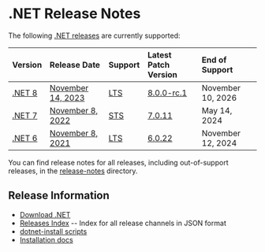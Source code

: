 # .NET Release Notes

The following [.NET releases](./releases.md) are currently supported:

|  Version  | Release Date | Support | Latest Patch Version | End of Support |
| :-- | :-- | :-- | :-- | :-- |
| [.NET 8](release-notes/8.0/README.md) | [November 14, 2023](https://devblogs.microsoft.com/dotnet/announcing-dotnet-8-rc-1/) | [LTS][policies] | [8.0.0-rc.1][8.0.0-rc.1] | November 10, 2026 |
| [.NET 7](release-notes/7.0/README.md) | [November 8, 2022](https://devblogs.microsoft.com/dotnet/announcing-dotnet-7/) | [STS][policies] | [7.0.11][7.0.11] | May 14, 2024 |
| [.NET 6](release-notes/6.0/README.md) | [November 8, 2021](https://devblogs.microsoft.com/dotnet/announcing-net-6/) | [LTS][policies] | [6.0.22][6.0.22]  | November 12, 2024 |


You can find release notes for all releases, including out-of-support releases, in the [release-notes](release-notes) directory.

[8.0.0-rc.1]: release-notes/8.0/preview/8.0.0-rc.1.md
[7.0.11]: release-notes/7.0/7.0.11/7.0.11.md
[6.0.22]: release-notes/6.0/6.0.22/6.0.22.md

## Release Information

* [Download .NET](https://dotnet.microsoft.com/download/dotnet)
* [Releases Index][releases-index.json] -- Index for all release channels in JSON format
* [dotnet-install scripts](https://learn.microsoft.com/dotnet/core/tools/dotnet-install-script)
* [Installation docs](https://learn.microsoft.com/dotnet/core/install/)

[releases-index.json]: https://dotnetcli.blob.core.windows.net/dotnet/release-metadata/releases-index.json
[policies]: release-policies.md
